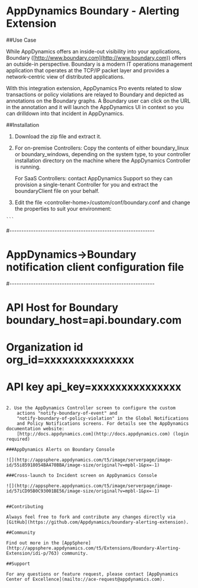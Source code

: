 # AppDynamics Boundary - Alerting Extension

##Use Case

While AppDynamics offers an inside-out visibility into your applications, Boundary ([http://www.boundary.com](http://www.boundary.com)) offers an outside-in perspective. Boundary is a modern IT operations management application that operates at the TCP/IP packet layer and provides a network-centric view of distributed applications.

With this integration extension, AppDynamics Pro events related to slow transactions or policy violations are relayed to Boundary and depicted as annotations on the Boundary graphs. A Boundary user can click on the URL in the annotation and it will launch the AppDynamics UI in context so you can drilldown into that incident in AppDynamics.

##Installation 

1.  Download the zip file and extract it.
2.  For on-premise Controllers: Copy the contents of either boundary\_linux or boundary_windows, depending on the system type, to your 
controller installation directory on the machine where the AppDynamics Controller is running.
   
     For SaaS Controllers: contact AppDynamics Support so they can provision a single-tenant Controller for you and extract the boundaryClient file on your behalf.
2.   Edit the file \<controller-home\>/custom/conf/boundary.conf and
    change the properties to suit your environment:

    ```
#------------------------------------------------------------- 
# AppDynamics->Boundary notification client configuration file
#------------------------------------------------------------- 
# API Host for Boundary boundary_host=api.boundary.com 
# Organization id org_id=xxxxxxxxxxxxxxx 
# API key api_key=xxxxxxxxxxxxxxx
```

2. Use the AppDynamics Controller screen to configure the custom
    actions "notify-boundary-of-event" and
    "notify-boundary-of-policy-violation" in the Global Notifications
    and Policy Notifications screens. For details see the AppDynamics documentation website:
    [http://docs.appdynamics.com](http://docs.appdynamics.com) (login required)

###AppDynamics Alerts on Boundary Console

![](http://appsphere.appdynamics.com/t5/image/serverpage/image-id/55i85918054BA470BBA/image-size/original?v=mpbl-1&px=-1)

###Cross-launch to Incident screen on AppDynamics Console

![](http://appsphere.appdynamics.com/t5/image/serverpage/image-id/57iCD95B0C93001BE56/image-size/original?v=mpbl-1&px=-1)


##Contributing

Always feel free to fork and contribute any changes directly via [GitHub](https://github.com/Appdynamics/boundary-alerting-extension).

##Community

Find out more in the [AppSphere](http://appsphere.appdynamics.com/t5/Extensions/Boundary-Alerting-Extension/idi-p/763) community.

##Support

For any questions or feature request, please contact [AppDynamics Center of Excellence](mailto://ace-request@appdynamics.com).
